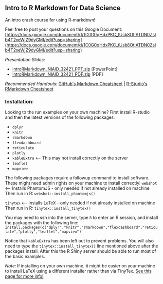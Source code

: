## Intro to R Markdown for Data Science

An intro crash course for using R-markdown!

Feel free to post your questions on this Google Document: [https://docs.google.com/document/d/1C0G0qHdxPKC_tUsb8OtlATDN0Zslb4T2xeWjZ9dyGMI/edit?usp=sharing](https://docs.google.com/document/d/1C0G0qHdxPKC_tUsb8OtlATDN0Zslb4T2xeWjZ9dyGMI/edit?usp=sharing)


*Presentation Slides:*
* [IntroRMarkdown_NIAID_32421_PPT.zip](IntroRMarkdown_NIAID_32421_PPT.zip) [PowerPoint]
* [IntroRMarkdown_NIAID_32421_PDF.zip](IntroRMarkdown_NIAID_32421_PDF.zip) [PDF]

*Recommended Handouts:* [GitHub's Markdown Cheatsheet](https://guides.github.com/pdfs/markdown-cheatsheet-online.pdf) | [R-Studio's RMarkdown Cheatsheet](https://github.com/rstudio/cheatsheets/raw/master/rmarkdown-2.0.pdf)

### Installation:
Looking to the run examples on your own machine? First install R-studio and then the latest versions of the following packages:

* `dplyr`
* `knitr`
* `rmarkdown`
* `flexdashboard`
* `reticulate`
* `plotly`
* `kableExtra` <-- This may not install correctly on the server
* `leaflet`
* `mapview`

The following packages require a followup command to install software. These might need admin rights on your machine to install correctly! 
`webshot` <-- Installs PhantomJS - only needed if not already installed on machine
Then run in R: `webshot::install_phantomjs()` 

`tinytex` <-- Installs LaTeX - only needed if not already installed on machine
Then run in R: `tinytex::install_tinytex()`

You may need to ssh into the server, type `R` to enter an R session, and install the packages with the following line:
`install.packages(c("dplyr","knitr","rmarkdown","flexdashboard","reticulate","plotly","leaflet","mapview")`

Notice that `kableExtra` has been left out to prevent problems. You will also need to type the `tinytex::install_tinytex()` line mentioned above after the packages install. After this the R Shiny server should be able to run most of the basic examples.

*Note:* If installing on your own machine, it might be easier on your machine to install LaTeX using a different installer rather than via TinyTex. [See this page for more info!](https://latex-tutorial.com/installation/) 
